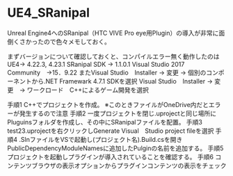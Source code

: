 # UE4_SRanipal

Unreal Engine4へのSRanipal（HTC VIVE Pro eye用Plugin）の導入が非常に面倒くさかったので色々メモしておく。

まずバージョンについて確認しておくと、コンパイルエラー無く動作したのは
UE4-> 4.22.3, 4.23.1
SRanipal SDK -> 1.1.0.1
Visual Studio 2017 Community　->15．9.22
またVisual Studio　Installer -> 変更 -> 個別のコンポーネントから.NET Framewark 4.7.1 SDKを選択
Visual Studio　Installer -> 変更　-> ワークロード　C++によるゲーム開発を選択

手順1
C++でプロジェクトを作成。
※このときファイルがOneDrive内だとエラーが発生するので注意
手順2
一度プロジェクトを閉じ.uprojectと同じ場所にPluguinsフォルダを作成し、その中にSRanipalファイルを配置。
手順3
test23.uprojectを右クリックしGenerate Visual　Studio project fileを選択
手順4
.SlnファイルをVSで起動し(プロジェクト名).Build.csを開きPublicDependencyModuleNamesに追加したPulginの名前を追加する。
手順5
プロジェクトを起動しプラグインが導入されていることを確認する。
手順6
コンテンツブラウザの表示オプションからプラグインコンテンツの表示をチェック
